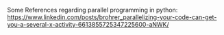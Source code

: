 Some References regarding parallel programming in python:
https://www.linkedin.com/posts/brohrer_parallelizing-your-code-can-get-you-a-several-x-activity-6613855725347225600-aNWK/
